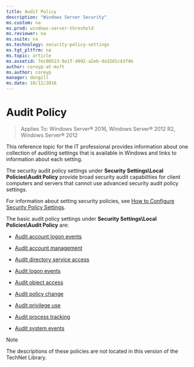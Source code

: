 ```yaml
---
title: Audit Policy
description: "Windows Server Security"
ms.custom: na
ms.prod: windows-server-threshold
ms.reviewer: na
ms.suite: na
ms.technology: security-policy-settings
ms.tgt_pltfrm: na
ms.topic: article
ms.assetid: 7ec08523-9e1f-4992-a2eb-da32d1c43f4b
author: coreyp-at-msft
ms.author: coreyp
manager: dongill
ms.date: 10/12/2016
---
```

# Audit Policy

>Applies To: Windows Server&reg; 2016, Windows Server&reg; 2012 R2, Windows Server&reg; 2012

This reference topic for the IT professional provides information about one collection of auditing settings that is available in Windows and links to information about each setting.  
  
The security audit policy settings under **Security Settings\Local Policies\Audit Policy** provide broad security audit capabilities for client computers and servers that cannot use advanced security audit policy settings.  
  
For information about setting security policies, see [How to Configure Security Policy Settings](how-to-configure-security-policy-settings.md).  
  
The basic audit policy settings under **Security Settings\Local Policies\Audit Policy** are:  
  
-   [Audit account logon events](http://technet.microsoft.com/library/cc787176(v=ws.10).aspx)  
  
-   [Audit account management](http://technet.microsoft.com/library/cc737542(v=ws.10).aspx)  
  
-   [Audit directory service access](http://technet.microsoft.com/library/cc728087(v=ws.10).aspx)  
  
-   [Audit logon events](http://technet.microsoft.com/library/cc787567(v=ws.10).aspx)  
  
-   [Audit object access](http://technet.microsoft.com/library/cc776774(v=ws.10).aspx)  
  
-   [Audit policy change](http://technet.microsoft.com/library/cc781549(v=ws.10).aspx)  
  
-   [Audit privilege use](http://technet.microsoft.com/library/cc784501(v=ws.10).aspx)  
  
-   [Audit process tracking](http://technet.microsoft.com/library/cc775520(v=ws.10).aspx)  
  
-   [Audit system events](http://technet.microsoft.com/library/cc782518(v=ws.10).aspx)  
  
> [!NOTE]  
> The descriptions of these policies are not located in this version of the TechNet Library.  
  

